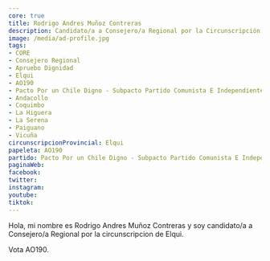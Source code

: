 ```yaml
---
core: true
title: Rodrigo Andres Muñoz Contreras
description: Candidato/a a Consejero/a Regional por la Circunscripción de Elqui
image: /media/ad-profile.jpg
tags:
- CORE
- Consejero Regional
- Apruebo Dignidad
- Elqui
- AO190
- Pacto Por un Chile Digno - Subpacto Partido Comunista E Independientes - Independientes
- Andacollo
- Coquimbo
- La Higuera
- La Serena
- Paiguano
- Vicuña
circunscripcionProvincial: Elqui
papeleta: AO190
partido: Pacto Por un Chile Digno - Subpacto Partido Comunista E Independientes - Independientes
paginaWeb:
facebook:
twitter:
instagram:
youtube:
tiktok:
---
```

Hola, mi nombre es Rodrigo Andres Muñoz Contreras y soy candidato/a a Consejero/a Regional por la circunscripcion de Elqui.

Vota AO190.